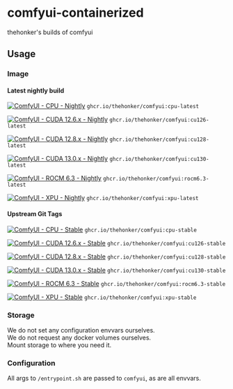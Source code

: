 # comfyui-containerized

thehonker's builds of comfyui

## Usage

### Image

#### Latest nightly build

[![ComfyUI - CPU - Nightly](https://github.com/thehonker/comfyui-build/actions/workflows/container-image-cpu-nightly.yml/badge.svg)](https://github.com/thehonker/comfyui-build/actions/workflows/container-image-cpu-nightly.yml)
`ghcr.io/thehonker/comfyui:cpu-latest`

[![ComfyUI - CUDA 12.6.x - Nightly](https://github.com/thehonker/comfyui-build/actions/workflows/container-image-cu126-nightly.yml/badge.svg)](https://github.com/thehonker/comfyui-build/actions/workflows/container-image-cu126-nightly.yml)
`ghcr.io/thehonker/comfyui:cu126-latest`

[![ComfyUI - CUDA 12.8.x - Nightly](https://github.com/thehonker/comfyui-build/actions/workflows/container-image-cu128-nightly.yml/badge.svg)](https://github.com/thehonker/comfyui-build/actions/workflows/container-image-cu128-nightly.yml)
`ghcr.io/thehonker/comfyui:cu128-latest`

[![ComfyUI - CUDA 13.0.x - Nightly](https://github.com/thehonker/comfyui-build/actions/workflows/container-image-cu130-nightly.yml/badge.svg)](https://github.com/thehonker/comfyui-build/actions/workflows/container-image-cu130-nightly.yml)
`ghcr.io/thehonker/comfyui:cu130-latest`

[![ComfyUI - ROCM 6.3 - Nightly](https://github.com/thehonker/comfyui-build/actions/workflows/container-image-rocm6.3-nightly.yml/badge.svg)](https://github.com/thehonker/comfyui-build/actions/workflows/container-image-rocm6.3-nightly.yml)
`ghcr.io/thehonker/comfyui:rocm6.3-latest`

[![ComfyUI - XPU - Nightly](https://github.com/thehonker/comfyui-build/actions/workflows/container-image-xpu-nightly.yml/badge.svg)](https://github.com/thehonker/comfyui-build/actions/workflows/container-image-xpu-nightly.yml)
`ghcr.io/thehonker/comfyui:xpu-latest`

#### Upstream Git Tags

[![ComfyUI - CPU - Stable](https://github.com/thehonker/comfyui-build/actions/workflows/container-image-cpu-stable.yml/badge.svg)](https://github.com/thehonker/comfyui-build/actions/workflows/container-image-cpu-stable.yml)
`ghcr.io/thehonker/comfyui:cpu-stable`

[![ComfyUI - CUDA 12.6.x - Stable](https://github.com/thehonker/comfyui-build/actions/workflows/container-image-cu126-stable.yml/badge.svg)](https://github.com/thehonker/comfyui-build/actions/workflows/container-image-cu126-stable.yml)
`ghcr.io/thehonker/comfyui:cu126-stable`

[![ComfyUI - CUDA 12.8.x - Stable](https://github.com/thehonker/comfyui-build/actions/workflows/container-image-cu128-stable.yml/badge.svg)](https://github.com/thehonker/comfyui-build/actions/workflows/container-image-cu128-stable.yml)
`ghcr.io/thehonker/comfyui:cu128-stable`

[![ComfyUI - CUDA 13.0.x - Stable](https://github.com/thehonker/comfyui-build/actions/workflows/container-image-cu130-stable.yml/badge.svg)](https://github.com/thehonker/comfyui-build/actions/workflows/container-image-cu130-stable.yml)
`ghcr.io/thehonker/comfyui:cu130-stable`

[![ComfyUI - ROCM 6.3 - Stable](https://github.com/thehonker/comfyui-build/actions/workflows/container-image-rocm6.3-stable.yml/badge.svg)](https://github.com/thehonker/comfyui-build/actions/workflows/container-image-rocm6.3-stable.yml)
`ghcr.io/thehonker/comfyui:rocm6.3-stable`

[![ComfyUI - XPU - Stable](https://github.com/thehonker/comfyui-build/actions/workflows/container-image-xpu-stable.yml/badge.svg)](https://github.com/thehonker/comfyui-build/actions/workflows/container-image-xpu-stable.yml)
`ghcr.io/thehonker/comfyui:xpu-stable`

### Storage

We do not set any configuration envvars ourselves. \
We do not request any docker volumes ourselves. \
Mount storage to where you need it.

### Configuration

All args to `/entrypoint.sh` are passed to `comfyui`, as are all envvars.
